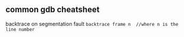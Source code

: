 ## common gdb cheatsheet
backtrace on segmentation fault 
`backtrace
frame n  //where n is the line number 
`

